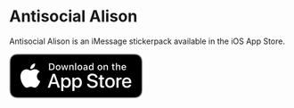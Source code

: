 # Antisocial Alison

Antisocial Alison is an iMessage stickerpack available in the iOS App Store.

[![Download on the App Store](media/app-store-badge.svg)](https://itunes.apple.com/us/app/antisocial-alison/id1282813067?mt=8)